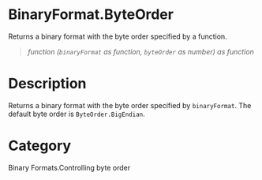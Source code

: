 ﻿# BinaryFormat.ByteOrder
Returns a binary format with the byte order specified by a function.
> _function (<code>binaryFormat</code> as function, <code>byteOrder</code> as number) as function_
# Description 
Returns a binary format with the byte order specified by <code>binaryFormat</code>.  The default byte order is <code>ByteOrder.BigEndian</code>.

# Category 
Binary Formats.Controlling byte order
